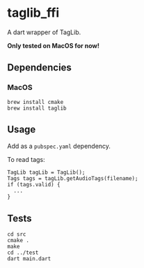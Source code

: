 # taglib_ffi

A dart wrapper of TagLib.

**Only tested on MacOS for now!**

## Dependencies

### MacOS

```
brew install cmake
brew install taglib
```

## Usage

Add as a `pubspec.yaml` dependency.

To read tags:

```
TagLib tagLib = TagLib();
Tags tags = tagLib.getAudioTags(filename);
if (tags.valid) {
  ...
}
```

## Tests

```
cd src
cmake .
make
cd ../test
dart main.dart
```

